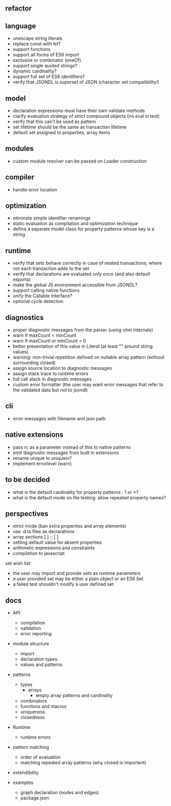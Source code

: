 ## refactor

## language

- unescape string literals
- replace const with let?
- support functions
- support all forms of ES6 import
- exclusive or combinator (oneOf)
- support single quoted strings?
- dynamic cardinality?
- support full set of ES6 identifiers?
- verify that JSONDL is superset of JSON (character set compatibility!)

## model

- declaration expressions must have their own validate methods
- clarify evaluation strategy of strict compound objects (no eval in test)
- verify that this can't be used as pattern
- set lifetime should be the same as transaction lifetime
- default set assigned to properties, array items

## modules

- custom module resolver can be passed on Loader construction

## compiler

- handle error location

## optimization

- eliminate simple identifier renamings
- static evaluation as compilation and optimization technique
- define a separate model class for property patterns whose key is a string 

## runtime

- verify that sets behave correctly in case of nested transactions, where not
  each transaction adds to the set
- verify that declarations are evaluated only once (and also default exports)
- make the global JS environment accessible from JSONDL?
- support calling native functions
- unify the Callable interface?
- optional cycle detection

## diagnostics

- proper diagnostic messages from the parser (using ohm internals)
- warn if maxCount < minCount
- warn if maxCount or minCount < 0
- better presentation of this.value in Literal (at least "" around string values)
- warning: non-trivial repetition defined on nullable array pattern (without surrounding closed)
- assign source location to diagnostic messages
- assign stack trace to runtime errors
- full call stack in diagnostic messages
- custom error formatter (the user may want error messages that refer to the 
  validated data but not to jsondl)

## cli

- error messages with filename and json path

## native extensions

- pass rc as a parameter instead of this to native patterns
- emit diagnostic messages from built in extensions
- rename unique to uniquein?
- implement errorlevel (warn)

## to be decided

- what is the default cardinality for property patterns : 1 or +?
- what is the default mode on file testing: allow repeated property names?

## perspectives

- strict mode (ban extra properties and array elements)
- use .d.ts files as declarations
- array sections [ ] :: [ ]
- setting default value for absent properties
- arithmetic expressions and constraints
- compilation to javascript

set wish list:
- the user may import and provide sets as runtime parameters
- a user provided set may be either a plain object or an ES6 Set
- a failed test shouldn't modify a user defined set

## docs

- API
  - compilation
  - validation
  - error reporting

- module structure
  - import
  - declaration types
  - values and patterns


- patterns
  - types
    - arrays
      - empty array patterns and cardinality  
  - combinators
  - functions and macros
  - uniqueness
  - closedness

- Runtime
  - runtime errors

- pattern matching
  - order of evaluation
  - matching repeated array patterns (why closed is important)

- extendibility

- examples
  - graph declaration (nodes and edges)
  - package.json
